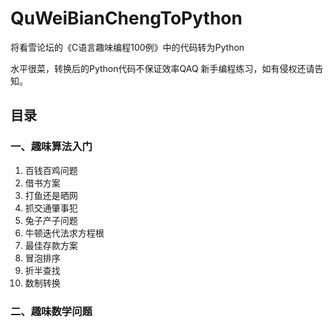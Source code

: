 # QuWeiBianChengToPython
 将看雪论坛的《C语言趣味编程100例》中的代码转为Python

水平很菜，转换后的Python代码不保证效率QAQ
新手编程练习，如有侵权还请告知。

## 目录

### 一、趣味算法入门

1. 百钱百鸡问题
2. 借书方案
3. 打鱼还是晒网
4. 抓交通肇事犯
5. 兔子产子问题
6. 牛顿迭代法求方程根
7. 最佳存款方案
8. 冒泡排序
9. 折半查找
10. 数制转换

### 二、趣味数学问题